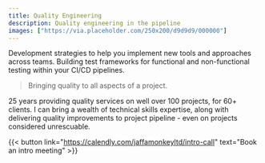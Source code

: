 ```yaml
---
title: Quality Engineering
description: Quality engineering in the pipeline
images: ["https://via.placeholder.com/250x200/d9d9d9/000000"]
---
```

Development strategies to help you implement new tools and approaches across teams.
Building test frameworks for functional and non-functional testing within your CI/CD pipelines. 

> Bringing quality to all aspects of a project.
> 
25 years providing quality services on well over 100 projects, for 60+ clients. I can bring a wealth of technical skills expertise, along with delivering quality improvements to project pipeline - even on projects considered unrescuable.

{{< button link="https://calendly.com/jaffamonkeyltd/intro-call" text="Book an intro meeting" >}}
